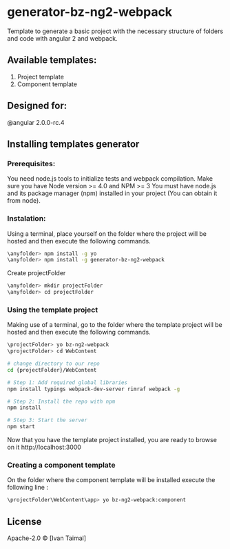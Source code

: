 # generator-bz-ng2-webpack 
Template to generate a basic project with the necessary structure of folders and code with angular 2 and webpack.

## Available templates:
1. Project template
2. Component template

## Designed for:
 @angular 2.0.0-rc.4

## Installing templates generator

### Prerequisites:

You need node.js tools to initialize tests and webpack compilation.
Make sure you have Node version >= 4.0 and NPM >= 3
You must have node.js and its package manager (npm) installed in your project (You can obtain it from node).

### Instalation:

Using a terminal, place yourself on the folder where the project will be hosted and then execute the following commands.

```bash
\anyfolder> npm install -g yo
\anyfolder> npm install -g generator-bz-ng2-webpack
```


Create projectFolder
```bash
\anyfolder> mkdir projectFolder
\anyfolder> cd projectFolder
```

### Using the template project 

Making use of a terminal, go to the folder where the template project will be hosted and then execute the following commands.

```bash
\projectFolder> yo bz-ng2-webpack
\projectFolder> cd WebContent
```

```bash
# change directory to our repo
cd {projectFolder}/WebContent

# Step 1: Add required global libraries
npm install typings webpack-dev-server rimraf webpack -g

# Step 2: Install the repo with npm
npm install

# Step 3: Start the server
npm start
```

Now that you have the template project installed, you are ready to browse on it http://localhost:3000



### Creating a component template

On the folder where the component template will be installed execute the following line :

```bash
\projectFolder\WebContent\app> yo bz-ng2-webpack:component
```


## License

Apache-2.0 © [Ivan Taimal]



